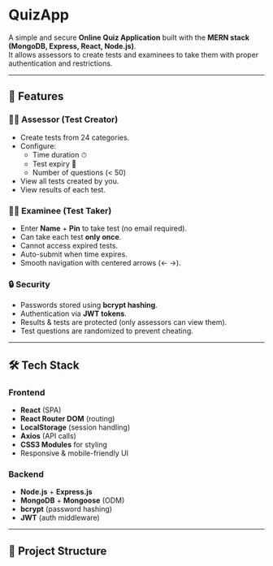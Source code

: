 # QuizApp

A simple and secure **Online Quiz Application** built with the **MERN stack (MongoDB, Express, React, Node.js)**.  
It allows assessors to create tests and examinees to take them with proper authentication and restrictions.  

---

## 🚀 Features

### 👨‍🏫 Assessor (Test Creator)
- Create tests from 24 categories.
- Configure:
  - Time duration ⏱
  - Test expiry 📅
  - Number of questions (< 50)
- View all tests created by you.
- View results of each test.

### 👨‍🎓 Examinee (Test Taker)
- Enter **Name** + **Pin** to take test (no email required).
- Can take each test **only once**.
- Cannot access expired tests.
- Auto-submit when time expires.
- Smooth navigation with centered arrows (← →).

### 🔒 Security
- Passwords stored using **bcrypt hashing**.
- Authentication via **JWT tokens**.
- Results & tests are protected (only assessors can view them).
- Test questions are randomized to prevent cheating.

---

## 🛠️ Tech Stack

### Frontend
- **React** (SPA)
- **React Router DOM** (routing)
- **LocalStorage** (session handling)
- **Axios** (API calls)
- **CSS3 Modules** for styling
- Responsive & mobile-friendly UI

### Backend
- **Node.js** + **Express.js**
- **MongoDB** + **Mongoose** (ODM)
- **bcrypt** (password hashing)
- **JWT** (auth middleware)

---

## 📂 Project Structure